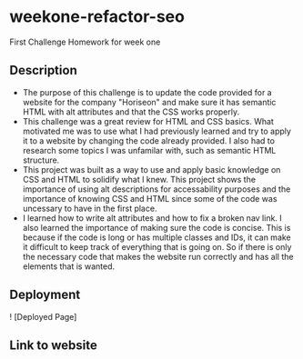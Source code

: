 # weekone-refactor-seo
First Challenge Homework for week one
## Description 
- The purpose of this challenge is to update the code provided for a website for the company "Horiseon" and make sure it has semantic HTML  with alt attributes and that the CSS works properly. 
- This challenge was a great review for HTML and CSS basics. What motivated me was to use what I had previously learned and try to apply it to a website by changing the code already provided. I also had to research some topics I was unfamilar with, such as semantic HTML structure. 
- This project was built as a way to use and apply basic knowledge on CSS and HTML to solidify what I knew. This project shows the importance of using alt descriptions for accessability purposes and the importance of knowing CSS and HTML since some of the code was uncessary to have in the first place. 
- I learned how to write alt attributes and how to fix a broken nav link. I also learned the importance of making sure the code is concise. This is because if the code is long or has multiple classes and IDs, it can make it difficult to keep track of everything that is going on. So if there is only the necessary code that makes the website run correctly and has all the elements that is wanted.
## Deployment 
! [Deployed Page] 

## Link to website